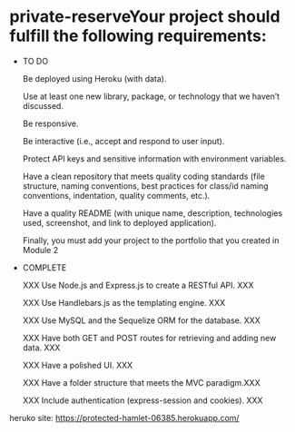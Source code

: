 # private-reserveYour project should fulfill the following requirements:

* TO DO

  Be deployed using Heroku (with data).

  Use at least one new library, package, or technology that we haven’t discussed.

  Be responsive.

  Be interactive (i.e., accept and respond to user input).

  Protect API keys and sensitive information with environment variables.

  Have a clean repository that meets quality coding standards (file structure, naming conventions, best practices for class/id naming conventions, indentation, quality comments,   etc.).

  Have a quality README (with unique name, description, technologies used, screenshot, and link to deployed application).

  Finally, you must add your project to the portfolio that you created in Module 2

* COMPLETE

  XXX Use Node.js and Express.js to create a RESTful API. XXX

  XXX Use Handlebars.js as the templating engine. XXX

  XXX Use MySQL and the Sequelize ORM for the database. XXX

  XXX Have both GET and POST routes for retrieving and adding new data. XXX

  XXX Have a polished UI. XXX

  XXX Have a folder structure that meets the MVC paradigm.XXX

  XXX Include authentication (express-session and cookies). XXX

heruko site: https://protected-hamlet-06385.herokuapp.com/
